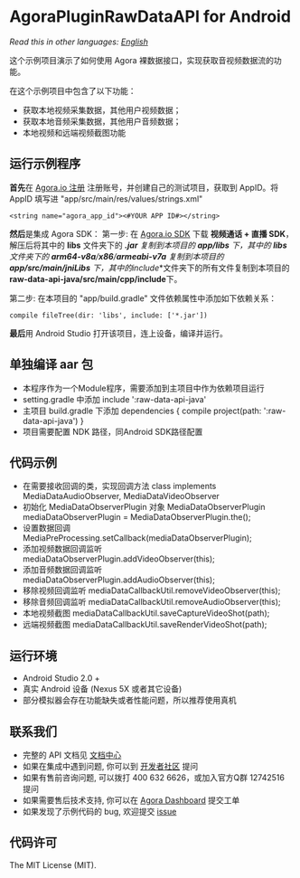 # AgoraPluginRawDataAPI for Android

*Read this in other languages: [English](README.en.md)*

这个示例项目演示了如何使用 Agora 裸数据接口，实现获取音视频数据流的功能。

在这个示例项目中包含了以下功能：

- 获取本地视频采集数据，其他用户视频数据；
- 获取本地音频采集数据，其他用户音频数据；
- 本地视频和远端视频截图功能

## 运行示例程序
**首先**在 [Agora.io 注册](https://dashboard.agora.io/cn/signup/) 注册账号，并创建自己的测试项目，获取到 AppID。将 AppID 填写进 "app/src/main/res/values/strings.xml"

```
<string name="agora_app_id"><#YOUR APP ID#></string>
```

**然后**是集成 Agora SDK：
 第一步: 在 [Agora.io SDK](https://www.agora.io/cn/download/) 下载 **视频通话 + 直播 SDK**，解压后将其中的 **libs** 文件夹下的 ***.jar** 复制到本项目的 **app/libs** 下，其中的 **libs** 文件夹下的 **arm64-v8a**/**x86**/**armeabi-v7a** 复制到本项目的 **app/src/main/jniLibs** 下，其中的**include**文件夹下的所有文件复制到本项目的
**raw-data-api-java/src/main/cpp/include**下。

 第二步: 在本项目的 "app/build.gradle" 文件依赖属性中添加如下依赖关系：

```
compile fileTree(dir: 'libs', include: ['*.jar'])
```

**最后**用 Android Studio 打开该项目，连上设备，编译并运行。


## 单独编译 aar 包
- 本程序作为一个Module程序，需要添加到主项目中作为依赖项目运行
- setting.gradle 中添加  include ':raw-data-api-java'
- 主项目 build.gradle 下添加 
	dependencies {
	    compile project(path: ':raw-data-api-java')
	}
- 项目需要配置 NDK 路径，同Android SDK路径配置


## 代码示例
- 在需要接收回调的类，实现回调方法       class implements MediaDataAudioObserver, MediaDataVideoObserver
- 初始化 MediaDataObserverPlugin 对象  MediaDataObserverPlugin mediaDataObserverPlugin = MediaDataObserverPlugin.the();
- 设置数据回调                         MediaPreProcessing.setCallback(mediaDataObserverPlugin);
- 添加视频数据回调监听                  mediaDataObserverPlugin.addVideoObserver(this);
- 添加音频数据回调监听                  mediaDataObserverPlugin.addAudioObserver(this);
- 移除视频回调监听                      mediaDataCallbackUtil.removeVideoObserver(this);
- 移除音频回调监听                      mediaDataCallbackUtil.removeAudioObserver(this);
- 本地视频截图                         mediaDataCallbackUtil.saveCaptureVideoShot(path);
- 远端视频截图                         mediaDataCallbackUtil.saveRenderVideoShot(path);

## 运行环境
- Android Studio 2.0 +
- 真实 Android 设备 (Nexus 5X 或者其它设备)
- 部分模拟器会存在功能缺失或者性能问题，所以推荐使用真机

## 联系我们
- 完整的 API 文档见 [文档中心](https://docs.agora.io/cn/)
- 如果在集成中遇到问题, 你可以到 [开发者社区](https://dev.agora.io/cn/) 提问
- 如果有售前咨询问题, 可以拨打 400 632 6626，或加入官方Q群 12742516 提问
- 如果需要售后技术支持, 你可以在 [Agora Dashboard](https://dashboard.agora.io) 提交工单
- 如果发现了示例代码的 bug, 欢迎提交 [issue](https://github.com/AgoraIO/Agora-Plugin-Raw-Data-API-Android-Java/issues)

## 代码许可
The MIT License (MIT).
